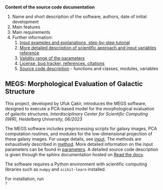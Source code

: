 **Content of the source code documentation**  

1. Name and short description of the software, authors, date of initial development
1. Main features
1. Main requirements
1. Further information:
    1. [Input examples and explanations, step-by-step tutorial](doc/input.md)
    1. [More detailed description of scientific approach and input variables reference](doc/method.md)
    1. [Validity range of the parameters](doc/parameters.md)
    1. [License, bug tracker, references, citations](doc/further.md)
    1. [Source code description](doc/sphinxdoc.md) - functions and classes, modules, variables

## MEGS: Morphological Evaluation of Galactic Structure 

This project, developed by Ufuk Çakir, introduces the MEGS software, designed to execute a PCA-based model for the morphological evaluation of galactic structures.
*Interdisciplinary Center for Scientific Computing (IWR), Heidelberg University, 06/2023*

The MEGS software includes preprocessing scripts for galaxy images, PCA computation routines, and modules for the low-dimensional projection of these galaxy images. For usage details, see [input](doc/input.md). The methods are exhaustively described in [method](doc/method.md). More detailed information on the input parameters can be found in [parameters](doc/parameters.md). A detailed source code description is given through the sphinx documentation hosted on [Read the docs](https://megs.readthedocs.io/en/latest/).

The software requires a Python environment with scientific computing libraries such as `numpy` and `scikit-learn` installed.

For installation, run  
`?`
